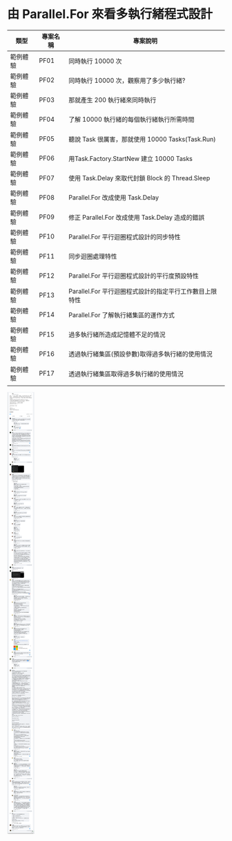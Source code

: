 # 由 Parallel.For 來看多執行緒程式設計

|類型|專案名稱|專案說明|
|-|-|-|
|範例體驗|PF01|同時執行 10000 次|
|範例體驗|PF02|同時執行 10000 次，觀察用了多少執行緒?|
|範例體驗|PF03|那就產生 200 執行緒來同時執行|
|範例體驗|PF04|了解 10000 執行緒的每個執行緒執行所需時間|
|範例體驗|PF05|聽說 Task 很厲害，那就使用 10000 Tasks(Task.Run)|
|範例體驗|PF06|用Task.Factory.StartNew 建立 10000 Tasks|
|範例體驗|PF07|使用 Task.Delay 來取代封鎖 Block 的 Thread.Sleep|
|範例體驗|PF08|Parallel.For 改成使用 Task.Delay|
|範例體驗|PF09|修正 Parallel.For 改成使用 Task.Delay 造成的錯誤|
|範例體驗|PF10|Parallel.For 平行迴圈程式設計的同步特性|
|範例體驗|PF11|同步迴圈處理特性|
|範例體驗|PF12|Parallel.For 平行迴圈程式設計的平行度預設特性|
|範例體驗|PF13|Parallel.For 平行迴圈程式設計的指定平行工作數目上限特性|
|範例體驗|PF14|Parallel.For 了解執行緒集區的運作方式|
|範例體驗|PF15|過多執行緒所造成記憶體不足的情況|
|範例體驗|PF16|透過執行緒集區(預設參數)取得過多執行緒的使用情況|
|範例體驗|PF17|透過執行緒集區取得過多執行緒的使用情況|
||||

![由 Parallel.For 來看多執行緒程式設計](用最快的速度完成他，不考慮CPU記憶體.png)

